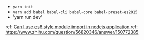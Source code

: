 - `yarn init`
- `yarn add babel babel-cli babel-core babel-preset-es2015`
- 'yarn run dev'

ref: [Can I use es6 style module import in nodejs application
](https://stackoverflow.com/questions/41338620/can-i-use-es6-style-module-import-in-nodejs-application)
ref: https://www.zhihu.com/question/56820346/answer/150772385
